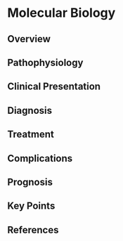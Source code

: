 # Molecular Biology

## Overview


## Pathophysiology


## Clinical Presentation


## Diagnosis


## Treatment


## Complications


## Prognosis


## Key Points


## References
